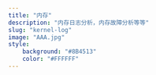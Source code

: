 ```yaml
---
title: "内存"
description: "内存日志分析，内存故障分析等等"
slug: "kernel-log"
image: "AAA.jpg"
style:
    background: "#8B4513"
    color: "#FFFFFF"
---
```



